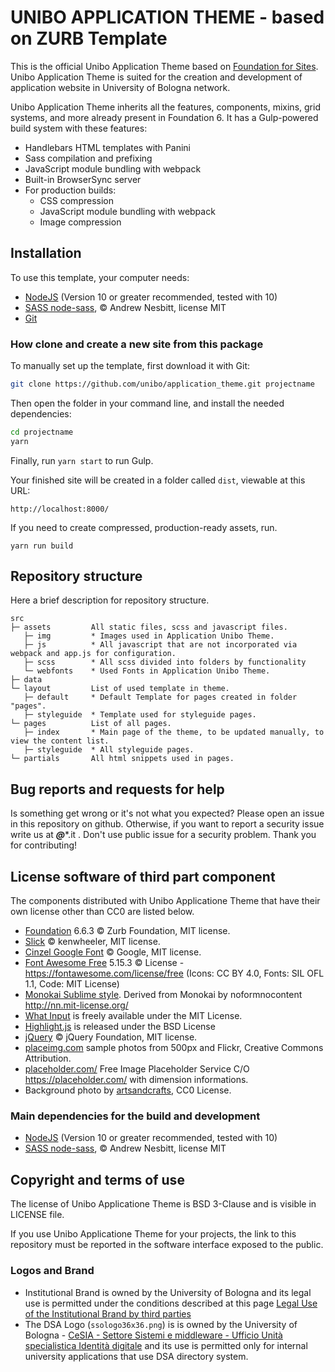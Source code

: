 # UNIBO APPLICATION THEME - based on ZURB Template

This is the official Unibo Application Theme based on [Foundation for Sites](https://get.foundation/).
Unibo Application Theme is suited for the creation and development of application website in University of Bologna network.

Unibo Application Theme inherits all the features, components, mixins, grid systems, and more already present in Foundation 6.
It has a Gulp-powered build system with these features:

- Handlebars HTML templates with Panini
- Sass compilation and prefixing
- JavaScript module bundling with webpack
- Built-in BrowserSync server
- For production builds:
  - CSS compression
  - JavaScript module bundling with webpack
  - Image compression

## Installation

To use this template, your computer needs:

- [NodeJS](https://nodejs.org/en/) (Version 10 or greater recommended, tested with 10)
- [SASS node-sass](https://github.com/sass/node-sass/), © Andrew Nesbitt, license MIT
- [Git](https://git-scm.com/)


### How clone and create a new site from this package

To manually set up the template, first download it with Git:

```bash
git clone https://github.com/unibo/application_theme.git projectname
```

Then open the folder in your command line, and install the needed dependencies:

```bash
cd projectname
yarn
```

Finally, run `yarn start` to run Gulp. 

Your finished site will be created in a folder called `dist`, viewable at this URL:

```
http://localhost:8000/
```

If you need to create compressed, production-ready assets, run.


```
yarn run build
```
## Repository structure 
Here a brief description for repository structure.

```
src
├─ assets         All static files, scss and javascript files.
   ├─ img         * Images used in Application Unibo Theme.
   ├─ js          * All javascript that are not incorporated via webpack and app.js for configuration.
   ├─ scss        * All scss divided into folders by functionality
   └─ webfonts    * Used Fonts in Application Unibo Theme.
├─ data       
└─ layout         List of used template in theme.
   ├─ default     * Default Template for pages created in folder "pages".
   ├─ styleguide  * Template used for styleguide pages.
└─ pages          List of all pages.
   ├─ index       * Main page of the theme, to be updated manually, to view the content list.
   ├─ styleguide  * All styleguide pages.
└─ partials       All html snippets used in pages.
```
## Bug reports and requests for help 
Is something get wrong or it's not what you expected? Please open an issue in this repository on github.
Otherwise, if you want to report a security issue write us at ***@****.it . Don't use public issue for a security problem. Thank you for contributing!

## License software of third part component

The components distributed with Unibo Applicatione Theme that have their own license other than CC0 are listed below. 

  - [Foundation](foundation.zurb.com/) 6.6.3 ©  Zurb Foundation, MIT license.
  - [Slick](http://kenwheeler.github.io/slick/) ©  kenwheeler, MIT license.
  - [Cinzel Google Font](https://fonts.google.com/specimen/Cinzel) ©  Google, MIT license.
  - [Font Awesome Free](https://fontawesome.com) 5.15.3 © License - https://fontawesome.com/license/free (Icons: CC BY 4.0, Fonts: SIL OFL 1.1, Code: MIT License)
  - [Monokai Sublime style](http://nn.mit-license.org). Derived from Monokai by noformnocontent http://nn.mit-license.org/
  - [What Input](https://github.com/ten1seven/what-input) is freely available under the MIT License.
  - [Highlight.js](https://highlightjs.org/) is released under the BSD License
  - [jQuery](https://jquery.com/) © jQuery Foundation, MIT license.  
  - [placeimg.com](https://placeimg.com) sample photos from 500px and Flickr, Creative Commons Attribution. 
  - [placeholder.com/](https://placeholder.com/) Free Image Placeholder Service C/O https://placeholder.com/ with dimension informations.
  - Background photo by [artsandcrafts](https://stocksnap.io/author/artsandcrafts), CC0 License.

### Main dependencies for the build and development
  - [NodeJS](https://nodejs.org/en/) (Version 10 or greater recommended, tested with 10)
  - [SASS node-sass](https://github.com/sass/node-sass/), © Andrew Nesbitt, license MIT
    
## Copyright and terms of use 
The license of Unibo Applicatione Theme is BSD 3-Clause and is visible in LICENSE file.

If you use Unibo Applicatione Theme for your projects, the link to this repository must be reported in the software interface exposed to the public.

### Logos and Brand 
- Institutional Brand is owned by the University of Bologna and its legal use is permitted under the conditions described at this page [Legal Use of the Institutional Brand by third parties](https://www.unibo.it/en/university/who-we-are/image-identity-brand/legal-use-of-trade-mark-by-third-parties)
- The DSA Logo (`ssologo36x36.png`) is is owned by the University of Bologna - [CeSIA - Settore Sistemi e middleware - Ufficio Unità specialistica Identità digitale](https://www.unibo.it/it/ateneo/organizzazione/amministrazione-generale/1931/2108/2375/index.html) and its use is permitted only for internal university applications that use DSA directory system.